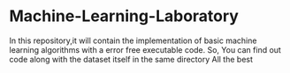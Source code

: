 # Machine-Learning-Laboratory
In this repository,it will contain the implementation of basic machine learning algorithms with a error free executable code.
So, You can find out code along with the dataset itself in the same directory
All the best
